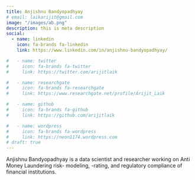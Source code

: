 ```yaml
---
title: Anjishnu Bandyopadhyay
# email: laikarijit@gmail.com
image: "/images/ab.png"
description: this is meta description
social:
  - name: linkedin
    icon: fa-brands fa-linkedin
    link: https://www.linkedin.com/in/anjishnu-bandyopadhyay/

#   - name: twitter
#     icon: fa-brands fa-twitter
#     link: https://twitter.com/arijitlaik

#   - name: researchgate
#     icon: fa-brands fa-researchgate
#     link: https://www.researchgate.net/profile/Arijit_Laik

#   - name: github
#     icon: fa-brands fa-github
#     link: https://github.com/arijitlaik

#   - name: wordpress
#     icon: fa-brands fa-wordpress
#     link: https://neon1174.wordpress.com
# draft: true
---
```


 Anjishnu Bandyopadhyay is a data scientist and researcher working on Anti Money Laundering risk- modeling, -rating, and regulatory compliance of financial institutions.
